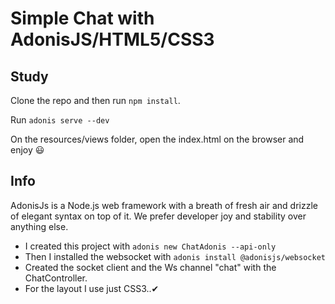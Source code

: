 # Simple Chat with AdonisJS/HTML5/CSS3

## Study
Clone the repo and then run `npm install`.

Run `adonis serve --dev`

On the resources/views folder, open the index.html on the browser and enjoy 😃


## Info

AdonisJs is a Node.js web framework with a breath of fresh air and drizzle of elegant syntax on top of it. We prefer developer joy and stability over anything else.

- I created this project with `adonis new ChatAdonis --api-only`
- Then I installed the websocket with `adonis install @adonisjs/websocket`
- Created the socket client and the Ws channel "chat" with the ChatController.
- For the layout I use just CSS3..✔

